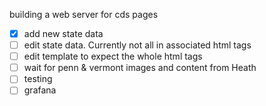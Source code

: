 building a web server for cds pages
- [x] add new state data
- [ ] edit state data. Currently not all in associated html tags
- [ ] edit template to expect the whole html tags
- [ ] wait for penn & vermont images and content from Heath
- [ ] testing
- [ ] grafana
